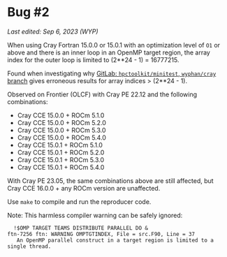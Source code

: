 Bug #2
======
_Last edited: Sep 6, 2023 (WYP)_

When using Cray Fortran 15.0.0 or 15.0.1 with an optimization level of `O1` or above
and there is an inner loop in an OpenMP target region,
the array index for the outer loop is limited to (2**24 - 1) = 16777215.

Found when investigating why
[GitLab: `hpctoolkit/minitest`, `wyphan/cray` branch][repo-str]
gives erroneous results for array indices > (2**24 - 1).

Observed on Frontier (OLCF) with Cray PE 22.12 and the following combinations:

  * Cray CCE 15.0.0 + ROCm 5.1.0
  * Cray CCE 15.0.0 + ROCm 5.2.0
  * Cray CCE 15.0.0 + ROCm 5.3.0
  * Cray CCE 15.0.0 + ROCm 5.4.0
  * Cray CCE 15.0.1 + ROCm 5.1.0
  * Cray CCE 15.0.1 + ROCm 5.2.0
  * Cray CCE 15.0.1 + ROCm 5.3.0
  * Cray CCE 15.0.1 + ROCm 5.4.0

With Cray PE 23.05, the same combinations above are still affected, but Cray CCE 16.0.0 + any ROCm version are unaffected.

Use `make` to compile and run the reproducer code.

Note: This harmless compiler warning can be safely ignored:
```
  !$OMP TARGET TEAMS DISTRIBUTE PARALLEL DO &
ftn-7256 ftn: WARNING OMPTGTINDEX, File = src.F90, Line = 37 
   An OpenMP parallel construct in a target region is limited to a single thread.
```

[repo-str]: https://gitlab.com/hpctoolkit/minitest/-/tree/wyphan/cray
